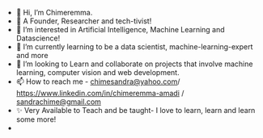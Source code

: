 - 👋 Hi, I’m Chimeremma.
- 🤳 A Founder, Researcher and tech-tivist!  
- 👀 I’m interested in Artificial Intelligence, Machine Learning and Datascience!
- 🌱 I’m currently learning to be a data scientist, machine-learning-expert and more 
- 💞️ I’m looking to Learn and collaborate on projects that involve machine learning, computer vision and web development.
- 📫 How to reach me - chimesandra@yahoo.com/ https://www.linkedin.com/in/chimeremma-amadi / sandrachime@gmail.com
- ✨ Very Available to Teach and be taught- I love to learn, learn and learn some more!
- 

<!---
CHYMEE/CHYMEE is a ✨ special ✨ repository because its `README.md` (this file) appears on your GitHub profile.
You can click the Preview link to take a look at your changes.
--->
